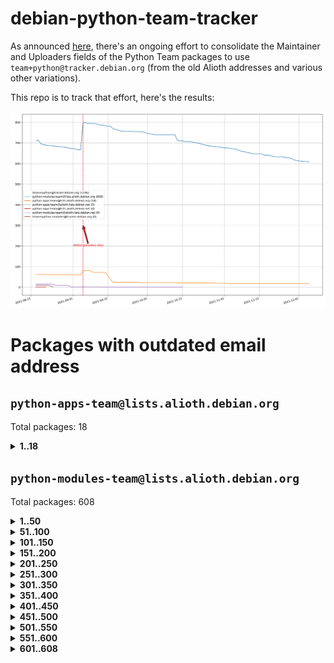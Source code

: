 # debian-python-team-tracker



As announced [here](https://lists.debian.org/debian-python/2021/08/msg00006.html), there's an ongoing effort to consolidate the Maintainer and Uploaders fields of the Python Team packages to use `team+python@tracker.debian.org` (from the old Alioth addresses and various other variations).



This repo is to track that effort, here's the results:



![Python team emails](images/python_team_emails.svg)


# Packages with outdated email address

## `python-apps-team@lists.alioth.debian.org`
Total packages: 18
<details>
<summary><b>1..18</b></summary>


| # | Package | Version |
| --- | --- | --- |
| 1 | [ctop](https://tracker.debian.org/ctop) | 1.0.0-2.1 |
| 2 | [cython](https://tracker.debian.org/cython) | 0.29.14-1 |
| 3 | [db2twitter](https://tracker.debian.org/db2twitter) | 0.6-1.1 |
| 4 | [dodgy](https://tracker.debian.org/dodgy) | 0.1.9-3 |
| 5 | [etm](https://tracker.debian.org/etm) | 3.2.30-1.1 |
| 6 | [firmware-microbit-micropython](https://tracker.debian.org/firmware-microbit-micropython) | 1.0.1-2 |
| 7 | [freealchemist](https://tracker.debian.org/freealchemist) | 0.5-1.1 |
| 8 | [kanboard-cli](https://tracker.debian.org/kanboard-cli) | 0.0.2-1.1 |
| 9 | [lightyears](https://tracker.debian.org/lightyears) | 1.4-2 |
| 10 | [muttdown](https://tracker.debian.org/muttdown) | 0.3.4-1 |
| 11 | [pelican](https://tracker.debian.org/pelican) | 4.0.1+dfsg-1.1 |
| 12 | [pipenv](https://tracker.debian.org/pipenv) | 11.9.0-1.1 |
| 13 | [prospector](https://tracker.debian.org/prospector) | 1.1.7-2 |
| 14 | [pybik](https://tracker.debian.org/pybik) | 3.0-3.1 |
| 15 | [retweet](https://tracker.debian.org/retweet) | 0.10-1.1 |
| 16 | [sen](https://tracker.debian.org/sen) | 0.6.1-0.1 |
| 17 | [sinntp](https://tracker.debian.org/sinntp) | 1.6-1.2 |
| 18 | [smem](https://tracker.debian.org/smem) | 1.5-1.1 |
</details>

## `python-modules-team@lists.alioth.debian.org`
Total packages: 608
<details>
<summary><b>1..50</b></summary>


| # | Package | Version |
| --- | --- | --- |
| 1 | [anorack](https://tracker.debian.org/anorack) | 0.2.7-1 |
| 2 | [anosql](https://tracker.debian.org/anosql) | 1.0.1-1 |
| 3 | [appdirs](https://tracker.debian.org/appdirs) | 1.4.4-1 |
| 4 | [asn1crypto](https://tracker.debian.org/asn1crypto) | 1.4.0-1 |
| 5 | [astral](https://tracker.debian.org/astral) | 1.6.1-2 |
| 6 | [authres](https://tracker.debian.org/authres) | 1.2.0-2 |
| 7 | [automat](https://tracker.debian.org/automat) | 20.2.0-1 |
| 8 | [azure-cosmos-table-python](https://tracker.debian.org/azure-cosmos-table-python) | 1.0.5+git20191025-5 |
| 9 | [bdist-nsi](https://tracker.debian.org/bdist-nsi) | 0.1.5-2 |
| 10 | [behave](https://tracker.debian.org/behave) | 1.2.6-3 |
| 11 | [bernhard](https://tracker.debian.org/bernhard) | 0.2.6-2 |
| 12 | [betamax](https://tracker.debian.org/betamax) | 0.8.1-2 |
| 13 | [bibtexparser](https://tracker.debian.org/bibtexparser) | 1.1.0+ds-3 |
| 14 | [binaryornot](https://tracker.debian.org/binaryornot) | 0.4.4+dfsg-4 |
| 15 | [bitstruct](https://tracker.debian.org/bitstruct) | 8.9.0-1 |
| 16 | [case](https://tracker.debian.org/case) | 1.5.3+dfsg-3 |
| 17 | [cerealizer](https://tracker.debian.org/cerealizer) | 0.8.1-3 |
| 18 | [chardet](https://tracker.debian.org/chardet) | 4.0.0-1 |
| 19 | [chargebee-python](https://tracker.debian.org/chargebee-python) | 1.6.6-1 |
| 20 | [chargebee2-python](https://tracker.debian.org/chargebee2-python) | 2.7.3-1 |
| 21 | [circuits](https://tracker.debian.org/circuits) | 3.1.0+ds1-2 |
| 22 | [codicefiscale](https://tracker.debian.org/codicefiscale) | 0.9+ds0-2 |
| 23 | [colorclass](https://tracker.debian.org/colorclass) | 2.2.0-2.1 |
| 24 | [colorspacious](https://tracker.debian.org/colorspacious) | 1.1.2-2 |
| 25 | [commonmark](https://tracker.debian.org/commonmark) | 0.9.1-3 |
| 26 | [constantly](https://tracker.debian.org/constantly) | 15.1.0-2 |
| 27 | [contextlib2](https://tracker.debian.org/contextlib2) | 0.6.0.post1-1 |
| 28 | [cookiecutter](https://tracker.debian.org/cookiecutter) | 1.7.3-1 |
| 29 | [coreapi](https://tracker.debian.org/coreapi) | 2.3.3-4 |
| 30 | [coreschema](https://tracker.debian.org/coreschema) | 0.0.4-3 |
| 31 | [cov-core](https://tracker.debian.org/cov-core) | 1.15.0-3 |
| 32 | [cppy](https://tracker.debian.org/cppy) | 1.1.0-2 |
| 33 | [cram](https://tracker.debian.org/cram) | 0.7-4 |
| 34 | [cssutils](https://tracker.debian.org/cssutils) | 1.0.2-3 |
| 35 | [d2to1](https://tracker.debian.org/d2to1) | 0.2.12-2 |
| 36 | [deap](https://tracker.debian.org/deap) | 1.3.1-2 |
| 37 | [debiancontributors](https://tracker.debian.org/debiancontributors) | 0.7.8-2 |
| 38 | [devpi-common](https://tracker.debian.org/devpi-common) | 3.2.2-1.1 |
| 39 | [django-ajax-selects](https://tracker.debian.org/django-ajax-selects) | 1.7.0-3 |
| 40 | [django-anymail](https://tracker.debian.org/django-anymail) | 7.1.0-1 |
| 41 | [django-bitfield](https://tracker.debian.org/django-bitfield) | 1.9.6-2 |
| 42 | [django-dirtyfields](https://tracker.debian.org/django-dirtyfields) | 1.3.1-2 |
| 43 | [django-downloadview](https://tracker.debian.org/django-downloadview) | 2.1.1-1 |
| 44 | [django-environ](https://tracker.debian.org/django-environ) | 0.4.4-2 |
| 45 | [django-filter](https://tracker.debian.org/django-filter) | 2.4.0-1 |
| 46 | [django-hvad](https://tracker.debian.org/django-hvad) | 1.8.0-1.1 |
| 47 | [django-impersonate](https://tracker.debian.org/django-impersonate) | 1.5-1 |
| 48 | [django-js-reverse](https://tracker.debian.org/django-js-reverse) | 0.7.3-1.1 |
| 49 | [django-macaddress](https://tracker.debian.org/django-macaddress) | 1.5.0-2 |
| 50 | [django-markupfield](https://tracker.debian.org/django-markupfield) | 2.0.0-1 |
</details>
<details>
<summary><b>51..100</b></summary>

| # | Package | Version |
| --- | --- | --- |
| 51 | [django-memoize](https://tracker.debian.org/django-memoize) | 2.2.0+dfsg-1 |
| 52 | [django-nose](https://tracker.debian.org/django-nose) | 1.4.6-2.1 |
| 53 | [django-notification](https://tracker.debian.org/django-notification) | 1.2.0-3 |
| 54 | [django-organizations](https://tracker.debian.org/django-organizations) | 1.1.2-1 |
| 55 | [django-pagination](https://tracker.debian.org/django-pagination) | 1.0.7-4 |
| 56 | [django-paintstore](https://tracker.debian.org/django-paintstore) | 0.2-4 |
| 57 | [django-picklefield](https://tracker.debian.org/django-picklefield) | 3.0.1-1 |
| 58 | [django-pipeline](https://tracker.debian.org/django-pipeline) | 1.6.14-3 |
| 59 | [django-q](https://tracker.debian.org/django-q) | 1.2.1-1 |
| 60 | [django-recurrence](https://tracker.debian.org/django-recurrence) | 1.10.3-1 |
| 61 | [django-redis-sessions](https://tracker.debian.org/django-redis-sessions) | 0.6.1-2 |
| 62 | [django-simple-redis-admin](https://tracker.debian.org/django-simple-redis-admin) | 1.4.0-2 |
| 63 | [django-stronghold](https://tracker.debian.org/django-stronghold) | 0.3.0+debian-2 |
| 64 | [django-webpack-loader](https://tracker.debian.org/django-webpack-loader) | 0.6.0-2 |
| 65 | [django-websocket-redis](https://tracker.debian.org/django-websocket-redis) | 0.4.7-2 |
| 66 | [django-wkhtmltopdf](https://tracker.debian.org/django-wkhtmltopdf) | 3.3.0-1 |
| 67 | [django-xmlrpc](https://tracker.debian.org/django-xmlrpc) | 0.1.8-2 |
| 68 | [djangorestframework-api-key](https://tracker.debian.org/djangorestframework-api-key) | 2.0.0-2 |
| 69 | [dkimpy](https://tracker.debian.org/dkimpy) | 1.0.5-1 |
| 70 | [dnsdiag](https://tracker.debian.org/dnsdiag) | 1.7.0-1.1 |
| 71 | [dockerpty](https://tracker.debian.org/dockerpty) | 0.4.1-2 |
| 72 | [dominate](https://tracker.debian.org/dominate) | 2.3.1-2 |
| 73 | [drf-generators](https://tracker.debian.org/drf-generators) | 0.5.0-1 |
| 74 | [elasticsearch-curator](https://tracker.debian.org/elasticsearch-curator) | 5.8.1-1 |
| 75 | [entrypoints](https://tracker.debian.org/entrypoints) | 0.3-3 |
| 76 | [enum34](https://tracker.debian.org/enum34) | 1.1.6-4 |
| 77 | [enzyme](https://tracker.debian.org/enzyme) | 0.4.1-2 |
| 78 | [exam](https://tracker.debian.org/exam) | 0.10.5-3 |
| 79 | [factory-boy](https://tracker.debian.org/factory-boy) | 2.11.1-3 |
| 80 | [faker](https://tracker.debian.org/faker) | 0.9.3-0.1 |
| 81 | [fakesleep](https://tracker.debian.org/fakesleep) | 0.1-2 |
| 82 | [fastchunking](https://tracker.debian.org/fastchunking) | 0.0.3-2 |
| 83 | [feedgenerator](https://tracker.debian.org/feedgenerator) | 1.9-2 |
| 84 | [flake8-polyfill](https://tracker.debian.org/flake8-polyfill) | 1.0.2-2 |
| 85 | [flask-api](https://tracker.debian.org/flask-api) | 1.1+dfsg-1.1 |
| 86 | [flask-babelex](https://tracker.debian.org/flask-babelex) | 0.9.4-1 |
| 87 | [flask-bcrypt](https://tracker.debian.org/flask-bcrypt) | 0.7.1-2 |
| 88 | [flask-compress](https://tracker.debian.org/flask-compress) | 1.4.0-3 |
| 89 | [flask-gravatar](https://tracker.debian.org/flask-gravatar) | 0.4.2-2 |
| 90 | [flask-htmlmin](https://tracker.debian.org/flask-htmlmin) | 1.3.2-2 |
| 91 | [flask-ldapconn](https://tracker.debian.org/flask-ldapconn) | 0.7.2-1.1 |
| 92 | [flask-limiter](https://tracker.debian.org/flask-limiter) | 1.0.1-2 |
| 93 | [flask-login](https://tracker.debian.org/flask-login) | 0.5.0-1 |
| 94 | [flask-mail](https://tracker.debian.org/flask-mail) | 0.9.1+dfsg1-1.1 |
| 95 | [flask-mongoengine](https://tracker.debian.org/flask-mongoengine) | 0.9.3-4 |
| 96 | [flask-multistatic](https://tracker.debian.org/flask-multistatic) | 1.0-2 |
| 97 | [flask-paranoid](https://tracker.debian.org/flask-paranoid) | 0.2.0-3.1 |
| 98 | [flask-script](https://tracker.debian.org/flask-script) | 2.0.6-2 |
| 99 | [flask-silk](https://tracker.debian.org/flask-silk) | 0.2-18 |
| 100 | [flask-wtf](https://tracker.debian.org/flask-wtf) | 0.14.3-1 |
</details>
<details>
<summary><b>101..150</b></summary>

| # | Package | Version |
| --- | --- | --- |
| 101 | [flufl.bounce](https://tracker.debian.org/flufl.bounce) | 3.0.1-1 |
| 102 | [flufl.enum](https://tracker.debian.org/flufl.enum) | 4.1.1-3 |
| 103 | [flufl.i18n](https://tracker.debian.org/flufl.i18n) | 3.0.1-1 |
| 104 | [flufl.lock](https://tracker.debian.org/flufl.lock) | 5.0.1-1 |
| 105 | [flufl.password](https://tracker.debian.org/flufl.password) | 1.3-3 |
| 106 | [flufl.testing](https://tracker.debian.org/flufl.testing) | 0.7-2 |
| 107 | [gerritlib](https://tracker.debian.org/gerritlib) | 0.8.0-2 |
| 108 | [gmplot](https://tracker.debian.org/gmplot) | 1.2.0-2 |
| 109 | [gtextfsm](https://tracker.debian.org/gtextfsm) | 1.1.0-2 |
| 110 | [gtts](https://tracker.debian.org/gtts) | 2.0.3-1 |
| 111 | [gtts-token](https://tracker.debian.org/gtts-token) | 1.1.3-1 |
| 112 | [guzzle-sphinx-theme](https://tracker.debian.org/guzzle-sphinx-theme) | 0.7.11-5 |
| 113 | [hachoir](https://tracker.debian.org/hachoir) | 3.1.0+dfsg-3 |
| 114 | [haproxy-log-analysis](https://tracker.debian.org/haproxy-log-analysis) | 2.0~b0-2 |
| 115 | [heapdict](https://tracker.debian.org/heapdict) | 1.0.1-1 |
| 116 | [hiro](https://tracker.debian.org/hiro) | 0.5-2 |
| 117 | [hypothesis-auto](https://tracker.debian.org/hypothesis-auto) | 1.1.4-2 |
| 118 | [importmagic](https://tracker.debian.org/importmagic) | 0.1.7-2 |
| 119 | [inflection](https://tracker.debian.org/inflection) | 0.3.1-2 |
| 120 | [isodate](https://tracker.debian.org/isodate) | 0.6.0-2 |
| 121 | [jaraco.itertools](https://tracker.debian.org/jaraco.itertools) | 2.0.1-4 |
| 122 | [javaproperties](https://tracker.debian.org/javaproperties) | 0.7.0-1 |
| 123 | [jpylyzer](https://tracker.debian.org/jpylyzer) | 2.0.0-3 |
| 124 | [json-tricks](https://tracker.debian.org/json-tricks) | 3.11.0-2 |
| 125 | [jsonhyperschema-codec](https://tracker.debian.org/jsonhyperschema-codec) | 1.0.3-2 |
| 126 | [junos-eznc](https://tracker.debian.org/junos-eznc) | 2.1.7-3 |
| 127 | [jupyter-sphinx-theme](https://tracker.debian.org/jupyter-sphinx-theme) | 0.0.6+ds1-10 |
| 128 | [kitchen](https://tracker.debian.org/kitchen) | 1.2.6-2 |
| 129 | [kivy](https://tracker.debian.org/kivy) | 1.11.0-2 |
| 130 | [lazr.delegates](https://tracker.debian.org/lazr.delegates) | 2.0.3-2 |
| 131 | [lazr.smtptest](https://tracker.debian.org/lazr.smtptest) | 2.0.3-2 |
| 132 | [lexicon](https://tracker.debian.org/lexicon) | 3.3.17-1 |
| 133 | [libthumbor](https://tracker.debian.org/libthumbor) | 1.3.3-2 |
| 134 | [logilab-constraint](https://tracker.debian.org/logilab-constraint) | 0.6.0-2 |
| 135 | [mako](https://tracker.debian.org/mako) | 1.1.3+ds1-2 |
| 136 | [manuel](https://tracker.debian.org/manuel) | 1.10.1-2 |
| 137 | [markupsafe](https://tracker.debian.org/markupsafe) | 1.1.1-1 |
| 138 | [mercurial-extension-utils](https://tracker.debian.org/mercurial-extension-utils) | 1.5.1-1 |
| 139 | [mercurial-extension-utils](https://tracker.debian.org/mercurial-extension-utils) | 1.5.1-3 |
| 140 | [mercurial-keyring](https://tracker.debian.org/mercurial-keyring) | 1.3.1-3 |
| 141 | [microsoft-authentication-extensions-for-python](https://tracker.debian.org/microsoft-authentication-extensions-for-python) | 0.3.0-1 |
| 142 | [milksnake](https://tracker.debian.org/milksnake) | 0.1.5-1 |
| 143 | [mimerender](https://tracker.debian.org/mimerender) | 0.6.0-2 |
| 144 | [mmllib](https://tracker.debian.org/mmllib) | 0.3.0.post1-2 |
| 145 | [mockldap](https://tracker.debian.org/mockldap) | 0.3.0-4 |
| 146 | [modernize](https://tracker.debian.org/modernize) | 0.7-2 |
| 147 | [moksha.common](https://tracker.debian.org/moksha.common) | 1.2.5-4 |
| 148 | [mrtparse](https://tracker.debian.org/mrtparse) | 1.6-2 |
| 149 | [musicbrainzngs](https://tracker.debian.org/musicbrainzngs) | 0.7.1-2 |
| 150 | [mutagen](https://tracker.debian.org/mutagen) | 1.45.1-2 |
</details>
<details>
<summary><b>151..200</b></summary>

| # | Package | Version |
| --- | --- | --- |
| 151 | [mwic](https://tracker.debian.org/mwic) | 0.7.8-1 |
| 152 | [mysql-connector-python](https://tracker.debian.org/mysql-connector-python) | 8.0.15-2 |
| 153 | [nb2plots](https://tracker.debian.org/nb2plots) | 0.6-2 |
| 154 | [netmiko](https://tracker.debian.org/netmiko) | 2.4.2-1 |
| 155 | [networkx](https://tracker.debian.org/networkx) | 2.5+ds-2 |
| 156 | [nose](https://tracker.debian.org/nose) | 1.3.7-6 |
| 157 | [nose2](https://tracker.debian.org/nose2) | 0.9.2-1 |
| 158 | [nose2-cov](https://tracker.debian.org/nose2-cov) | 1.0a4-3 |
| 159 | [ntplib](https://tracker.debian.org/ntplib) | 0.3.3-2 |
| 160 | [numpy-stl](https://tracker.debian.org/numpy-stl) | 2.9.0-1 |
| 161 | [numpydoc](https://tracker.debian.org/numpydoc) | 1.1.0-3 |
| 162 | [obsub](https://tracker.debian.org/obsub) | 0.2-4 |
| 163 | [okasha](https://tracker.debian.org/okasha) | 0.2.4-4 |
| 164 | [overpass](https://tracker.debian.org/overpass) | 0.7-1 |
| 165 | [pastescript](https://tracker.debian.org/pastescript) | 2.0.2-4 |
| 166 | [pcapy](https://tracker.debian.org/pcapy) | 0.11.4-2 |
| 167 | [pdfkit](https://tracker.debian.org/pdfkit) | 0.6.1-2 |
| 168 | [pep8](https://tracker.debian.org/pep8) | 1.7.1-9 |
| 169 | [pep8-naming](https://tracker.debian.org/pep8-naming) | 0.10.0-1 |
| 170 | [pg8000](https://tracker.debian.org/pg8000) | 1.10.6-2 |
| 171 | [pidcat](https://tracker.debian.org/pidcat) | 2.1.0-4 |
| 172 | [pilkit](https://tracker.debian.org/pilkit) | 2.0-3 |
| 173 | [plastex](https://tracker.debian.org/plastex) | 2.1-2 |
| 174 | [ply](https://tracker.debian.org/ply) | 3.11-4 |
| 175 | [portio](https://tracker.debian.org/portio) | 0.5-4 |
| 176 | [postgresfixture](https://tracker.debian.org/postgresfixture) | 0.4.2-1 |
| 177 | [power](https://tracker.debian.org/power) | 1.4+dfsg-4 |
| 178 | [pprintpp](https://tracker.debian.org/pprintpp) | 0.4.0-2 |
| 179 | [preggy](https://tracker.debian.org/preggy) | 1.4.4-1 |
| 180 | [prettytable](https://tracker.debian.org/prettytable) | 0.7.2-5 |
| 181 | [proxmoxer](https://tracker.debian.org/proxmoxer) | 1.0.3-2 |
| 182 | [ptable](https://tracker.debian.org/ptable) | 0.9.2-2 |
| 183 | [py-macaroon-bakery](https://tracker.debian.org/py-macaroon-bakery) | 1.3.1-1 |
| 184 | [py-radix](https://tracker.debian.org/py-radix) | 0.10.0-3 |
| 185 | [py3dns](https://tracker.debian.org/py3dns) | 3.2.1-1 |
| 186 | [pyasn1](https://tracker.debian.org/pyasn1) | 0.4.8-1 |
| 187 | [pybindgen](https://tracker.debian.org/pybindgen) | 0.20.0+dfsg1-2 |
| 188 | [pycairo](https://tracker.debian.org/pycairo) | 1.16.2-3 |
| 189 | [pycairo](https://tracker.debian.org/pycairo) | 1.16.2-4 |
| 190 | [pycallgraph](https://tracker.debian.org/pycallgraph) | 1.1.3-1.2 |
| 191 | [pycifrw](https://tracker.debian.org/pycifrw) | 4.4-2 |
| 192 | [pyclamd](https://tracker.debian.org/pyclamd) | 0.4.0-2 |
| 193 | [pycodestyle](https://tracker.debian.org/pycodestyle) | 2.6.0-1 |
| 194 | [pycparser](https://tracker.debian.org/pycparser) | 2.20-3 |
| 195 | [pycxx](https://tracker.debian.org/pycxx) | 7.1.4-0.2 |
| 196 | [pydbus](https://tracker.debian.org/pydbus) | 0.6.0-4 |
| 197 | [pydenticon](https://tracker.debian.org/pydenticon) | 0.3.1-2 |
| 198 | [pydispatcher](https://tracker.debian.org/pydispatcher) | 2.0.5-2 |
| 199 | [pydle](https://tracker.debian.org/pydle) | 0.9.4-2 |
| 200 | [pyeapi](https://tracker.debian.org/pyeapi) | 0.8.1-2 |
</details>
<details>
<summary><b>201..250</b></summary>

| # | Package | Version |
| --- | --- | --- |
| 201 | [pyee](https://tracker.debian.org/pyee) | 7.0.2-1 |
| 202 | [pyenchant](https://tracker.debian.org/pyenchant) | 3.2.0-1 |
| 203 | [pyfg](https://tracker.debian.org/pyfg) | 0.50-2 |
| 204 | [pyfiglet](https://tracker.debian.org/pyfiglet) | 0.8.0+dfsg-1 |
| 205 | [pyfribidi](https://tracker.debian.org/pyfribidi) | 0.12.0+repack-7 |
| 206 | [pygame](https://tracker.debian.org/pygame) | 1.9.6+dfsg-2 |
| 207 | [pygeoif](https://tracker.debian.org/pygeoif) | 0.7-2 |
| 208 | [pygments](https://tracker.debian.org/pygments) | 2.3.1+dfsg-3 |
| 209 | [pygtail](https://tracker.debian.org/pygtail) | 0.6.1-2 |
| 210 | [pygtkspellcheck](https://tracker.debian.org/pygtkspellcheck) | 4.0.5-2 |
| 211 | [pyhamcrest](https://tracker.debian.org/pyhamcrest) | 1.9.0-3 |
| 212 | [pyinotify](https://tracker.debian.org/pyinotify) | 0.9.6-1.3 |
| 213 | [pyiosxr](https://tracker.debian.org/pyiosxr) | 0.52-1.1 |
| 214 | [pyjavaproperties](https://tracker.debian.org/pyjavaproperties) | 0.7-2 |
| 215 | [pyjokes](https://tracker.debian.org/pyjokes) | 0.5.0-3 |
| 216 | [pykcs11](https://tracker.debian.org/pykcs11) | 1.5.10-1 |
| 217 | [pylama](https://tracker.debian.org/pylama) | 7.4.3-3 |
| 218 | [pylibmc](https://tracker.debian.org/pylibmc) | 1.5.2-3 |
| 219 | [pylint-celery](https://tracker.debian.org/pylint-celery) | 0.3-5 |
| 220 | [pylint-common](https://tracker.debian.org/pylint-common) | 0.2.5-4 |
| 221 | [pylint-django](https://tracker.debian.org/pylint-django) | 2.0.13-1 |
| 222 | [pylint-flask](https://tracker.debian.org/pylint-flask) | 0.5-4 |
| 223 | [pylint-plugin-utils](https://tracker.debian.org/pylint-plugin-utils) | 0.6-1 |
| 224 | [pymacs](https://tracker.debian.org/pymacs) | 0.25-3 |
| 225 | [pymodbus](https://tracker.debian.org/pymodbus) | 2.1.0+dfsg-2 |
| 226 | [pynag](https://tracker.debian.org/pynag) | 1.1.2+dfsg-2 |
| 227 | [pynliner](https://tracker.debian.org/pynliner) | 0.8.0-2 |
| 228 | [pyopengl](https://tracker.debian.org/pyopengl) | 3.1.5+dfsg-1 |
| 229 | [pyparsing](https://tracker.debian.org/pyparsing) | 2.4.7-1 |
| 230 | [pyprind](https://tracker.debian.org/pyprind) | 2.11.2-2 |
| 231 | [pyquery](https://tracker.debian.org/pyquery) | 1.2.9-4 |
| 232 | [pyrad](https://tracker.debian.org/pyrad) | 2.1-2 |
| 233 | [pyrsistent](https://tracker.debian.org/pyrsistent) | 0.15.5-1 |
| 234 | [pysimplesoap](https://tracker.debian.org/pysimplesoap) | 1.16.2-3 |
| 235 | [pysmi](https://tracker.debian.org/pysmi) | 0.3.2-2 |
| 236 | [pysodium](https://tracker.debian.org/pysodium) | 0.7.0-2 |
| 237 | [pyspf](https://tracker.debian.org/pyspf) | 2.0.14-2 |
| 238 | [pysrt](https://tracker.debian.org/pysrt) | 1.0.1-2 |
| 239 | [pyssim](https://tracker.debian.org/pyssim) | 0.2-2 |
| 240 | [pytaglib](https://tracker.debian.org/pytaglib) | 0.3.6+dfsg-2 |
| 241 | [pytds](https://tracker.debian.org/pytds) | 1.10.0-1 |
| 242 | [pytest-arraydiff](https://tracker.debian.org/pytest-arraydiff) | 0.3-1 |
| 243 | [pytest-bdd](https://tracker.debian.org/pytest-bdd) | 3.2.1-1 |
| 244 | [pytest-cookies](https://tracker.debian.org/pytest-cookies) | 0.4.0-1 |
| 245 | [pytest-django](https://tracker.debian.org/pytest-django) | 3.5.1-1 |
| 246 | [pytest-expect](https://tracker.debian.org/pytest-expect) | 1.1.0-2 |
| 247 | [pytest-forked](https://tracker.debian.org/pytest-forked) | 1.3.0-1 |
| 248 | [pytest-httpbin](https://tracker.debian.org/pytest-httpbin) | 1.0.0-2 |
| 249 | [pytest-instafail](https://tracker.debian.org/pytest-instafail) | 0.4.2-1 |
| 250 | [pytest-remotedata](https://tracker.debian.org/pytest-remotedata) | 0.3.2-1 |
</details>
<details>
<summary><b>251..300</b></summary>

| # | Package | Version |
| --- | --- | --- |
| 251 | [pytest-runner](https://tracker.debian.org/pytest-runner) | 2.11.1-1.2 |
| 252 | [pytest-sugar](https://tracker.debian.org/pytest-sugar) | 0.9.4-1 |
| 253 | [pytest-tornado](https://tracker.debian.org/pytest-tornado) | 0.8.1-1 |
| 254 | [pytest-vcr](https://tracker.debian.org/pytest-vcr) | 1.0.2-2 |
| 255 | [python-activipy](https://tracker.debian.org/python-activipy) | 0.1-7 |
| 256 | [python-adal](https://tracker.debian.org/python-adal) | 1.2.2-1 |
| 257 | [python-aiohttp-session](https://tracker.debian.org/python-aiohttp-session) | 2.9.0-2 |
| 258 | [python-aioinflux](https://tracker.debian.org/python-aioinflux) | 0.9.0-2 |
| 259 | [python-aiomeasures](https://tracker.debian.org/python-aiomeasures) | 0.5.14-3 |
| 260 | [python-amqplib](https://tracker.debian.org/python-amqplib) | 1.0.2-2 |
| 261 | [python-apptools](https://tracker.debian.org/python-apptools) | 4.5.0-1.1 |
| 262 | [python-aptly](https://tracker.debian.org/python-aptly) | 0.12.10-2 |
| 263 | [python-args](https://tracker.debian.org/python-args) | 0.1.0-3 |
| 264 | [python-arpy](https://tracker.debian.org/python-arpy) | 1.1.1-4 |
| 265 | [python-astor](https://tracker.debian.org/python-astor) | 0.8.1-1 |
| 266 | [python-base58](https://tracker.debian.org/python-base58) | 1.0.3-1.1 |
| 267 | [python-bcdoc](https://tracker.debian.org/python-bcdoc) | 0.16.0-2 |
| 268 | [python-bioblend](https://tracker.debian.org/python-bioblend) | 0.7.0-3 |
| 269 | [python-bitbucket-api](https://tracker.debian.org/python-bitbucket-api) | 0.5.0-3 |
| 270 | [python-box](https://tracker.debian.org/python-box) | 3.4.6-2 |
| 271 | [python-btrees](https://tracker.debian.org/python-btrees) | 4.3.1-2 |
| 272 | [python-cachecontrol](https://tracker.debian.org/python-cachecontrol) | 0.12.6-1 |
| 273 | [python-can](https://tracker.debian.org/python-can) | 3.3.2.final~github-2 |
| 274 | [python-cement](https://tracker.debian.org/python-cement) | 2.10.0-2 |
| 275 | [python-cerberus](https://tracker.debian.org/python-cerberus) | 1.3.2-1 |
| 276 | [python-click-log](https://tracker.debian.org/python-click-log) | 0.2.1-2 |
| 277 | [python-clint](https://tracker.debian.org/python-clint) | 0.5.1-3 |
| 278 | [python-cluster](https://tracker.debian.org/python-cluster) | 1.3.3-3 |
| 279 | [python-cmarkgfm](https://tracker.debian.org/python-cmarkgfm) | 0.4.2-1 |
| 280 | [python-coloredlogs](https://tracker.debian.org/python-coloredlogs) | 7.3-2 |
| 281 | [python-colour](https://tracker.debian.org/python-colour) | 0.1.5-2 |
| 282 | [python-commentjson](https://tracker.debian.org/python-commentjson) | 0.8.3-2 |
| 283 | [python-consul](https://tracker.debian.org/python-consul) | 0.7.1-1.1 |
| 284 | [python-cookies](https://tracker.debian.org/python-cookies) | 2.2.1-3 |
| 285 | [python-cpuinfo](https://tracker.debian.org/python-cpuinfo) | 5.0.0-2 |
| 286 | [python-crcmod](https://tracker.debian.org/python-crcmod) | 1.7+dfsg-2 |
| 287 | [python-cs](https://tracker.debian.org/python-cs) | 2.7.1-1 |
| 288 | [python-cssselect2](https://tracker.debian.org/python-cssselect2) | 0.3.0-1 |
| 289 | [python-dbfread](https://tracker.debian.org/python-dbfread) | 2.0.7-3 |
| 290 | [python-decorator](https://tracker.debian.org/python-decorator) | 4.4.2-2 |
| 291 | [python-demjson](https://tracker.debian.org/python-demjson) | 2.2.4-5 |
| 292 | [python-diaspy](https://tracker.debian.org/python-diaspy) | 0.6.0-2 |
| 293 | [python-dict2xml](https://tracker.debian.org/python-dict2xml) | 1.7.0-1 |
| 294 | [python-dictobj](https://tracker.debian.org/python-dictobj) | 0.4-4 |
| 295 | [python-distro](https://tracker.debian.org/python-distro) | 1.5.0-1 |
| 296 | [python-distutils-extra](https://tracker.debian.org/python-distutils-extra) | 2.45 |
| 297 | [python-django-casclient](https://tracker.debian.org/python-django-casclient) | 1.5.3-1 |
| 298 | [python-django-dbconn-retry](https://tracker.debian.org/python-django-dbconn-retry) | 0.1.5-1.1 |
| 299 | [python-django-etcd-settings](https://tracker.debian.org/python-django-etcd-settings) | 0.1.13+dfsg-3 |
| 300 | [python-django-gravatar2](https://tracker.debian.org/python-django-gravatar2) | 1.4.4-2 |
</details>
<details>
<summary><b>301..350</b></summary>

| # | Package | Version |
| --- | --- | --- |
| 301 | [python-django-jsonfield](https://tracker.debian.org/python-django-jsonfield) | 1.4.0-2 |
| 302 | [python-django-push-notifications](https://tracker.debian.org/python-django-push-notifications) | 1.4.1-1 |
| 303 | [python-django-simple-history](https://tracker.debian.org/python-django-simple-history) | 2.7.0-1.1 |
| 304 | [python-django-split-settings](https://tracker.debian.org/python-django-split-settings) | 0.3.0-2 |
| 305 | [python-dnslib](https://tracker.debian.org/python-dnslib) | 0.9.14-1 |
| 306 | [python-docutils](https://tracker.debian.org/python-docutils) | 0.16+dfsg-2 |
| 307 | [python-doubleratchet](https://tracker.debian.org/python-doubleratchet) | 0.6.0-2 |
| 308 | [python-dpkt](https://tracker.debian.org/python-dpkt) | 1.9.2-2 |
| 309 | [python-easywebdav](https://tracker.debian.org/python-easywebdav) | 1.2.0-8 |
| 310 | [python-envisage](https://tracker.debian.org/python-envisage) | 4.9.0-2.1 |
| 311 | [python-envparse](https://tracker.debian.org/python-envparse) | 0.2.0-2 |
| 312 | [python-envs](https://tracker.debian.org/python-envs) | 1.2.6-1.1 |
| 313 | [python-epc](https://tracker.debian.org/python-epc) | 0.0.5-3 |
| 314 | [python-etcd](https://tracker.debian.org/python-etcd) | 0.4.5-2 |
| 315 | [python-ethtool](https://tracker.debian.org/python-ethtool) | 0.14-3 |
| 316 | [python-ewmh](https://tracker.debian.org/python-ewmh) | 0.1.6-2 |
| 317 | [python-exotel](https://tracker.debian.org/python-exotel) | 0.1.5-2 |
| 318 | [python-fastimport](https://tracker.debian.org/python-fastimport) | 0.9.8-5 |
| 319 | [python-feather-format](https://tracker.debian.org/python-feather-format) | 0.3.1+dfsg1-4 |
| 320 | [python-flaky](https://tracker.debian.org/python-flaky) | 3.7.0-1 |
| 321 | [python-flask-marshmallow](https://tracker.debian.org/python-flask-marshmallow) | 0.10.1-4 |
| 322 | [python-flask-seeder](https://tracker.debian.org/python-flask-seeder) | 0.1~a2-2 |
| 323 | [python-ftputil](https://tracker.debian.org/python-ftputil) | 3.4-3 |
| 324 | [python-genty](https://tracker.debian.org/python-genty) | 1.3.2-1 |
| 325 | [python-geoip](https://tracker.debian.org/python-geoip) | 1.3.2-3 |
| 326 | [python-geoip2](https://tracker.debian.org/python-geoip2) | 2.9.0+dfsg1-2 |
| 327 | [python-getdns](https://tracker.debian.org/python-getdns) | 1.0.0~b1-2 |
| 328 | [python-gflags](https://tracker.debian.org/python-gflags) | 1.5.1-7 |
| 329 | [python-glob2](https://tracker.debian.org/python-glob2) | 0.5-3 |
| 330 | [python-guizero](https://tracker.debian.org/python-guizero) | 1.1.0+dfsg1-2 |
| 331 | [python-hashids](https://tracker.debian.org/python-hashids) | 1.3.1-1 |
| 332 | [python-hidapi](https://tracker.debian.org/python-hidapi) | 0.9.0.post3-2 |
| 333 | [python-hiredis](https://tracker.debian.org/python-hiredis) | 1.0.1-1 |
| 334 | [python-hpilo](https://tracker.debian.org/python-hpilo) | 4.3-3 |
| 335 | [python-html2text](https://tracker.debian.org/python-html2text) | 2020.1.16-1 |
| 336 | [python-http-parser](https://tracker.debian.org/python-http-parser) | 0.9.0-1 |
| 337 | [python-httptools](https://tracker.debian.org/python-httptools) | 0.1.1-1 |
| 338 | [python-icalendar](https://tracker.debian.org/python-icalendar) | 4.0.3-4 |
| 339 | [python-idna](https://tracker.debian.org/python-idna) | 2.10-1 |
| 340 | [python-iniparse](https://tracker.debian.org/python-iniparse) | 0.4-3 |
| 341 | [python-ipaddr](https://tracker.debian.org/python-ipaddr) | 2.2.0-4 |
| 342 | [python-ipaddress](https://tracker.debian.org/python-ipaddress) | 1.0.23-1 |
| 343 | [python-ipfix](https://tracker.debian.org/python-ipfix) | 0.9.7-2 |
| 344 | [python-irodsclient](https://tracker.debian.org/python-irodsclient) | 0.8.1-2 |
| 345 | [python-isc-dhcp-leases](https://tracker.debian.org/python-isc-dhcp-leases) | 0.9.1-2 |
| 346 | [python-iso3166](https://tracker.debian.org/python-iso3166) | 0.8.git20170319-2 |
| 347 | [python-isoweek](https://tracker.debian.org/python-isoweek) | 1.3.3-3 |
| 348 | [python-jmespath](https://tracker.debian.org/python-jmespath) | 0.10.0-1 |
| 349 | [python-jsonrpc](https://tracker.debian.org/python-jsonrpc) | 1.13.0-1 |
| 350 | [python-junit-xml](https://tracker.debian.org/python-junit-xml) | 1.9-1 |
</details>
<details>
<summary><b>351..400</b></summary>

| # | Package | Version |
| --- | --- | --- |
| 351 | [python-kanboard](https://tracker.debian.org/python-kanboard) | 1.0.1-1.1 |
| 352 | [python-keyring](https://tracker.debian.org/python-keyring) | 18.0.1-2 |
| 353 | [python-langdetect](https://tracker.debian.org/python-langdetect) | 1.0.7-4 |
| 354 | [python-ldap](https://tracker.debian.org/python-ldap) | 3.2.0-4 |
| 355 | [python-ldapdomaindump](https://tracker.debian.org/python-ldapdomaindump) | 0.9.3-1 |
| 356 | [python-libguess](https://tracker.debian.org/python-libguess) | 1.1-4 |
| 357 | [python-logfury](https://tracker.debian.org/python-logfury) | 0.1.2-4 |
| 358 | [python-lupa](https://tracker.debian.org/python-lupa) | 1.9+dfsg-1 |
| 359 | [python-mailer](https://tracker.debian.org/python-mailer) | 0.8.1-4 |
| 360 | [python-mastodon](https://tracker.debian.org/python-mastodon) | 1.5.1-1 |
| 361 | [python-mbed-host-tests](https://tracker.debian.org/python-mbed-host-tests) | 1.4.4-3 |
| 362 | [python-mbed-ls](https://tracker.debian.org/python-mbed-ls) | 1.6.2+dfsg-3 |
| 363 | [python-mccabe](https://tracker.debian.org/python-mccabe) | 0.6.1-3 |
| 364 | [python-measurement](https://tracker.debian.org/python-measurement) | 2.0.1-2 |
| 365 | [python-mechanize](https://tracker.debian.org/python-mechanize) | 1:0.4.5-2 |
| 366 | [python-meld3](https://tracker.debian.org/python-meld3) | 1.0.2-3 |
| 367 | [python-mnemonic](https://tracker.debian.org/python-mnemonic) | 0.19-1 |
| 368 | [python-model-mommy](https://tracker.debian.org/python-model-mommy) | 1.6.0-2 |
| 369 | [python-morris](https://tracker.debian.org/python-morris) | 1.2-2 |
| 370 | [python-mpegdash](https://tracker.debian.org/python-mpegdash) | 0.2.0-1 |
| 371 | [python-msrestazure](https://tracker.debian.org/python-msrestazure) | 0.6.2-1 |
| 372 | [python-multidict](https://tracker.debian.org/python-multidict) | 5.1.0-1 |
| 373 | [python-munch](https://tracker.debian.org/python-munch) | 2.3.2-2 |
| 374 | [python-murmurhash](https://tracker.debian.org/python-murmurhash) | 1.0.2-1 |
| 375 | [python-nacl](https://tracker.debian.org/python-nacl) | 1.4.0-1 |
| 376 | [python-nine](https://tracker.debian.org/python-nine) | 1.1.0-1 |
| 377 | [python-noise](https://tracker.debian.org/python-noise) | 1.2.3-3 |
| 378 | [python-notify2](https://tracker.debian.org/python-notify2) | 0.3-4 |
| 379 | [python-ntlm-auth](https://tracker.debian.org/python-ntlm-auth) | 1.4.0-1 |
| 380 | [python-oauth](https://tracker.debian.org/python-oauth) | 1.0.1-6 |
| 381 | [python-offtrac](https://tracker.debian.org/python-offtrac) | 0.1.0-2.1 |
| 382 | [python-ofxclient](https://tracker.debian.org/python-ofxclient) | 2.0.4-2 |
| 383 | [python-opcua](https://tracker.debian.org/python-opcua) | 0.98.11-1 |
| 384 | [python-openid-cla](https://tracker.debian.org/python-openid-cla) | 1.2-2 |
| 385 | [python-openid-teams](https://tracker.debian.org/python-openid-teams) | 1.2-2 |
| 386 | [python-openidc-client](https://tracker.debian.org/python-openidc-client) | 0.6.0-1.1 |
| 387 | [python-opentimestamps](https://tracker.debian.org/python-opentimestamps) | 0.4.1-1 |
| 388 | [python-padme](https://tracker.debian.org/python-padme) | 1.1.1-3 |
| 389 | [python-pampy](https://tracker.debian.org/python-pampy) | 1.8.4-2 |
| 390 | [python-pamqp](https://tracker.debian.org/python-pamqp) | 2.3.0-2 |
| 391 | [python-parse-type](https://tracker.debian.org/python-parse-type) | 0.3.4-3 |
| 392 | [python-path-and-address](https://tracker.debian.org/python-path-and-address) | 2.0.1-2 |
| 393 | [python-pathtools](https://tracker.debian.org/python-pathtools) | 0.1.2-4 |
| 394 | [python-paypal](https://tracker.debian.org/python-paypal) | 1.2.5-3 |
| 395 | [python-peakutils](https://tracker.debian.org/python-peakutils) | 1.3.3+ds-2 |
| 396 | [python-pem](https://tracker.debian.org/python-pem) | 19.1.0-1 |
| 397 | [python-persistent](https://tracker.debian.org/python-persistent) | 4.6.4-0.2 |
| 398 | [python-pex](https://tracker.debian.org/python-pex) | 1.1.14-3.1 |
| 399 | [python-pgbouncer](https://tracker.debian.org/python-pgbouncer) | 0.0.9-3 |
| 400 | [python-pgpdump](https://tracker.debian.org/python-pgpdump) | 1.5-2 |
</details>
<details>
<summary><b>401..450</b></summary>

| # | Package | Version |
| --- | --- | --- |
| 401 | [python-pgspecial](https://tracker.debian.org/python-pgspecial) | 1.11.10+dfsg1-1 |
| 402 | [python-phonenumbers](https://tracker.debian.org/python-phonenumbers) | 8.12.1-1 |
| 403 | [python-picklable-itertools](https://tracker.debian.org/python-picklable-itertools) | 0.1.1-3 |
| 404 | [python-plac](https://tracker.debian.org/python-plac) | 0.9.6-1.1 |
| 405 | [python-plaster](https://tracker.debian.org/python-plaster) | 1.0-2 |
| 406 | [python-plaster-pastedeploy](https://tracker.debian.org/python-plaster-pastedeploy) | 0.5-3 |
| 407 | [python-prctl](https://tracker.debian.org/python-prctl) | 1.7-2 |
| 408 | [python-preshed](https://tracker.debian.org/python-preshed) | 3.0.2-1 |
| 409 | [python-pretend](https://tracker.debian.org/python-pretend) | 1.0.9-1 |
| 410 | [python-prettylog](https://tracker.debian.org/python-prettylog) | 0.1.0-2 |
| 411 | [python-priority](https://tracker.debian.org/python-priority) | 1.3.0-3 |
| 412 | [python-progress](https://tracker.debian.org/python-progress) | 1.5-1 |
| 413 | [python-progressbar](https://tracker.debian.org/python-progressbar) | 2.5-2 |
| 414 | [python-prov](https://tracker.debian.org/python-prov) | 1.5.2-2 |
| 415 | [python-pskc](https://tracker.debian.org/python-pskc) | 1.1-3 |
| 416 | [python-publicsuffix2](https://tracker.debian.org/python-publicsuffix2) | 2.20191221-2 |
| 417 | [python-py-zipkin](https://tracker.debian.org/python-py-zipkin) | 0.15.0-1.1 |
| 418 | [python-pyasn1-modules](https://tracker.debian.org/python-pyasn1-modules) | 0.2.1-1 |
| 419 | [python-pyface](https://tracker.debian.org/python-pyface) | 6.1.2-2 |
| 420 | [python-pyftpdlib](https://tracker.debian.org/python-pyftpdlib) | 1.5.4-2 |
| 421 | [python-pygerrit2](https://tracker.debian.org/python-pygerrit2) | 2.0.4-2 |
| 422 | [python-pygtrie](https://tracker.debian.org/python-pygtrie) | 2.2-1.1 |
| 423 | [python-pypump](https://tracker.debian.org/python-pypump) | 0.7-3 |
| 424 | [python-pysnmp4-apps](https://tracker.debian.org/python-pysnmp4-apps) | 0.3.2-2.2 |
| 425 | [python-pysnmp4-mibs](https://tracker.debian.org/python-pysnmp4-mibs) | 0.1.3-3 |
| 426 | [python-pytest-benchmark](https://tracker.debian.org/python-pytest-benchmark) | 3.2.2-2 |
| 427 | [python-pyvmomi](https://tracker.debian.org/python-pyvmomi) | 6.7.1-3 |
| 428 | [python-qtpy](https://tracker.debian.org/python-qtpy) | 1.9.0-3 |
| 429 | [python-rarfile](https://tracker.debian.org/python-rarfile) | 3.1-1 |
| 430 | [python-ratelimiter](https://tracker.debian.org/python-ratelimiter) | 1.2.0.post0-1 |
| 431 | [python-redisearch-py](https://tracker.debian.org/python-redisearch-py) | 1.0.0-1 |
| 432 | [python-releases](https://tracker.debian.org/python-releases) | 1.6.3-1 |
| 433 | [python-repoze.lru](https://tracker.debian.org/python-repoze.lru) | 0.7-2 |
| 434 | [python-repoze.sphinx.autointerface](https://tracker.debian.org/python-repoze.sphinx.autointerface) | 0.8-0.2 |
| 435 | [python-repoze.tm2](https://tracker.debian.org/python-repoze.tm2) | 2.0-2 |
| 436 | [python-requests-cache](https://tracker.debian.org/python-requests-cache) | 0.5.2-1 |
| 437 | [python-requests-ntlm](https://tracker.debian.org/python-requests-ntlm) | 1.1.0-1.1 |
| 438 | [python-requirements-detector](https://tracker.debian.org/python-requirements-detector) | 0.6-2 |
| 439 | [python-restless](https://tracker.debian.org/python-restless) | 2.1.1-2 |
| 440 | [python-roman](https://tracker.debian.org/python-roman) | 2.0.0-4 |
| 441 | [python-rpaths](https://tracker.debian.org/python-rpaths) | 0.13-1.1 |
| 442 | [python-rply](https://tracker.debian.org/python-rply) | 0.7.7-2 |
| 443 | [python-schedutils](https://tracker.debian.org/python-schedutils) | 0.6-2.1 |
| 444 | [python-schema](https://tracker.debian.org/python-schema) | 0.6.7-3 |
| 445 | [python-schroot](https://tracker.debian.org/python-schroot) | 0.4-4 |
| 446 | [python-scp](https://tracker.debian.org/python-scp) | 0.13.0-2 |
| 447 | [python-scrapy-djangoitem](https://tracker.debian.org/python-scrapy-djangoitem) | 1.1.1-4 |
| 448 | [python-scripttest](https://tracker.debian.org/python-scripttest) | 1.3-3 |
| 449 | [python-scruffy](https://tracker.debian.org/python-scruffy) | 0.3.3-2 |
| 450 | [python-sdnotify](https://tracker.debian.org/python-sdnotify) | 0.3.1-2 |
</details>
<details>
<summary><b>451..500</b></summary>

| # | Package | Version |
| --- | --- | --- |
| 451 | [python-serverfiles](https://tracker.debian.org/python-serverfiles) | 0.3.0-1 |
| 452 | [python-service-identity](https://tracker.debian.org/python-service-identity) | 18.1.0-6 |
| 453 | [python-sexpdata](https://tracker.debian.org/python-sexpdata) | 0.0.3-2 |
| 454 | [python-shade](https://tracker.debian.org/python-shade) | 1.30.0-3 |
| 455 | [python-shellescape](https://tracker.debian.org/python-shellescape) | 3.4.1-4 |
| 456 | [python-simpy](https://tracker.debian.org/python-simpy) | 2.3.1+dfsg-2 |
| 457 | [python-simpy3](https://tracker.debian.org/python-simpy3) | 3.0.11-2 |
| 458 | [python-slimmer](https://tracker.debian.org/python-slimmer) | 0.1.30-8 |
| 459 | [python-slugify](https://tracker.debian.org/python-slugify) | 4.0.0-1 |
| 460 | [python-smstrade](https://tracker.debian.org/python-smstrade) | 0.2.4-6 |
| 461 | [python-socketpool](https://tracker.debian.org/python-socketpool) | 0.5.3-5 |
| 462 | [python-sparkpost](https://tracker.debian.org/python-sparkpost) | 1.3.7-2 |
| 463 | [python-sphinx-issues](https://tracker.debian.org/python-sphinx-issues) | 1.2.0-2 |
| 464 | [python-spur](https://tracker.debian.org/python-spur) | 0.3.21-1 |
| 465 | [python-srp](https://tracker.debian.org/python-srp) | 1.0.15-1 |
| 466 | [python-statsd](https://tracker.debian.org/python-statsd) | 3.3.0-2 |
| 467 | [python-stopit](https://tracker.debian.org/python-stopit) | 1.1.2-1 |
| 468 | [python-structlog](https://tracker.debian.org/python-structlog) | 20.1.0-1 |
| 469 | [python-sunlight](https://tracker.debian.org/python-sunlight) | 1.1.5-3 |
| 470 | [python-suntime](https://tracker.debian.org/python-suntime) | 1.2.5-2 |
| 471 | [python-tblib](https://tracker.debian.org/python-tblib) | 1.7.0-1 |
| 472 | [python-tempita](https://tracker.debian.org/python-tempita) | 0.5.2-6 |
| 473 | [python-tesserocr](https://tracker.debian.org/python-tesserocr) | 2.5.0-1 |
| 474 | [python-test-server](https://tracker.debian.org/python-test-server) | 0.0.27-2 |
| 475 | [python-testing.common.database](https://tracker.debian.org/python-testing.common.database) | 2.0.0-2 |
| 476 | [python-testing.mysqld](https://tracker.debian.org/python-testing.mysqld) | 1.4.0-4 |
| 477 | [python-testing.postgresql](https://tracker.debian.org/python-testing.postgresql) | 1.3.0-2 |
| 478 | [python-thriftpy](https://tracker.debian.org/python-thriftpy) | 0.3.9+ds1-1 |
| 479 | [python-timeline](https://tracker.debian.org/python-timeline) | 0.0.7-2 |
| 480 | [python-tinycss](https://tracker.debian.org/python-tinycss) | 0.4-3 |
| 481 | [python-tinycss2](https://tracker.debian.org/python-tinycss2) | 1.0.2-1 |
| 482 | [python-tktreectrl](https://tracker.debian.org/python-tktreectrl) | 2.0.2-3 |
| 483 | [python-toml](https://tracker.debian.org/python-toml) | 0.10.1-1 |
| 484 | [python-traits](https://tracker.debian.org/python-traits) | 5.2.0-2 |
| 485 | [python-traitsui](https://tracker.debian.org/python-traitsui) | 6.1.3-3 |
| 486 | [python-translationstring](https://tracker.debian.org/python-translationstring) | 1.4-1 |
| 487 | [python-trie](https://tracker.debian.org/python-trie) | 0.2+ds-2 |
| 488 | [python-twitter](https://tracker.debian.org/python-twitter) | 3.3-2 |
| 489 | [python-typeguard](https://tracker.debian.org/python-typeguard) | 2.2.2-1.1 |
| 490 | [python-tzlocal](https://tracker.debian.org/python-tzlocal) | 2.1-1 |
| 491 | [python-udatetime](https://tracker.debian.org/python-udatetime) | 0.0.16-4 |
| 492 | [python-uflash](https://tracker.debian.org/python-uflash) | 1.2.4+dfsg-4 |
| 493 | [python-unicodecsv](https://tracker.debian.org/python-unicodecsv) | 0.14.1-2 |
| 494 | [python-unidiff](https://tracker.debian.org/python-unidiff) | 0.5.5-2 |
| 495 | [python-urlobject](https://tracker.debian.org/python-urlobject) | 2.4.3-3 |
| 496 | [python-urwidtrees](https://tracker.debian.org/python-urwidtrees) | 1.0.3.dev0-1 |
| 497 | [python-utils](https://tracker.debian.org/python-utils) | 2.3.0-2 |
| 498 | [python-vagrant](https://tracker.debian.org/python-vagrant) | 0.5.15-3 |
| 499 | [python-venusian](https://tracker.debian.org/python-venusian) | 3.0.0-1 |
| 500 | [python-vobject](https://tracker.debian.org/python-vobject) | 0.9.6.1-0.2 |
</details>
<details>
<summary><b>501..550</b></summary>

| # | Package | Version |
| --- | --- | --- |
| 501 | [python-webencodings](https://tracker.debian.org/python-webencodings) | 0.5.1-2 |
| 502 | [python-webob](https://tracker.debian.org/python-webob) | 1:1.8.6-1.1 |
| 503 | [python-wget](https://tracker.debian.org/python-wget) | 3.2-3 |
| 504 | [python-wheezy.template](https://tracker.debian.org/python-wheezy.template) | 0.1.167-2 |
| 505 | [python-whoosh](https://tracker.debian.org/python-whoosh) | 2.7.4+git6-g9134ad92-5 |
| 506 | [python-wither](https://tracker.debian.org/python-wither) | 1.1-2 |
| 507 | [python-wsgilog](https://tracker.debian.org/python-wsgilog) | 0.3.1-3 |
| 508 | [python-x3dh](https://tracker.debian.org/python-x3dh) | 0.5.8-2 |
| 509 | [python-xeddsa](https://tracker.debian.org/python-xeddsa) | 0.4.6-2 |
| 510 | [python-yaswfp](https://tracker.debian.org/python-yaswfp) | 0.9.3-1.1 |
| 511 | [python-zc.customdoctests](https://tracker.debian.org/python-zc.customdoctests) | 1.0.1-2 |
| 512 | [python-zipp](https://tracker.debian.org/python-zipp) | 1.0.0-3 |
| 513 | [python-zxcvbn](https://tracker.debian.org/python-zxcvbn) | 4.4.28-2 |
| 514 | [python3-proselint](https://tracker.debian.org/python3-proselint) | 0.10.2-2 |
| 515 | [pythondialog](https://tracker.debian.org/pythondialog) | 3.5.1-1 |
| 516 | [pythonmagick](https://tracker.debian.org/pythonmagick) | 0.9.19-6 |
| 517 | [pytoml](https://tracker.debian.org/pytoml) | 0.1.21-1 |
| 518 | [pyuca](https://tracker.debian.org/pyuca) | 1.2-2 |
| 519 | [pyutilib](https://tracker.debian.org/pyutilib) | 5.8.0-1 |
| 520 | [pywavelets](https://tracker.debian.org/pywavelets) | 1.1.1-1 |
| 521 | [pywinrm](https://tracker.debian.org/pywinrm) | 0.3.0-2 |
| 522 | [quark-sphinx-theme](https://tracker.debian.org/quark-sphinx-theme) | 0.5.1-2 |
| 523 | [readlike](https://tracker.debian.org/readlike) | 0.1.3-1.1 |
| 524 | [recommonmark](https://tracker.debian.org/recommonmark) | 0.6.0+ds-1 |
| 525 | [redis-py-cluster](https://tracker.debian.org/redis-py-cluster) | 2.0.0-1 |
| 526 | [reentry](https://tracker.debian.org/reentry) | 1.3.1-1 |
| 527 | [reparser](https://tracker.debian.org/reparser) | 1.4.3-1 |
| 528 | [requests-aws](https://tracker.debian.org/requests-aws) | 0.1.5-2 |
| 529 | [restrictedpython](https://tracker.debian.org/restrictedpython) | 4.0~b3-2 |
| 530 | [ripe-atlas-cousteau](https://tracker.debian.org/ripe-atlas-cousteau) | 1.4.2-3 |
| 531 | [ripe-atlas-sagan](https://tracker.debian.org/ripe-atlas-sagan) | 1.2.2-2 |
| 532 | [robot-detection](https://tracker.debian.org/robot-detection) | 0.4.0-2 |
| 533 | [routes](https://tracker.debian.org/routes) | 2.5.1-1 |
| 534 | [sgmllib3k](https://tracker.debian.org/sgmllib3k) | 1.0.0-3 |
| 535 | [simplegeneric](https://tracker.debian.org/simplegeneric) | 0.8.1-3 |
| 536 | [singledispatch](https://tracker.debian.org/singledispatch) | 3.4.0.3-3 |
| 537 | [sireader](https://tracker.debian.org/sireader) | 1.1.1-2 |
| 538 | [sleekxmpp](https://tracker.debian.org/sleekxmpp) | 1.3.3-6 |
| 539 | [slimit](https://tracker.debian.org/slimit) | 0.8.1-4 |
| 540 | [smartypants](https://tracker.debian.org/smartypants) | 2.0.0-2 |
| 541 | [social-auth-app-django](https://tracker.debian.org/social-auth-app-django) | 3.1.0-2.1 |
| 542 | [social-auth-core](https://tracker.debian.org/social-auth-core) | 3.1.0-1.1 |
| 543 | [sortedcollections](https://tracker.debian.org/sortedcollections) | 1.0.1-1 |
| 544 | [sortedcontainers](https://tracker.debian.org/sortedcontainers) | 2.1.0-2 |
| 545 | [sparql-wrapper-python](https://tracker.debian.org/sparql-wrapper-python) | 1.8.5-1 |
| 546 | [speaklater](https://tracker.debian.org/speaklater) | 1.3-5 |
| 547 | [sphinx](https://tracker.debian.org/sphinx) | 1.8.5-2 |
| 548 | [sphinx](https://tracker.debian.org/sphinx) | 1.8.5-3 |
| 549 | [sphinx](https://tracker.debian.org/sphinx) | 1.8.5-4 |
| 550 | [sphinx](https://tracker.debian.org/sphinx) | 1.8.5-5 |
</details>
<details>
<summary><b>551..600</b></summary>

| # | Package | Version |
| --- | --- | --- |
| 551 | [sphinx](https://tracker.debian.org/sphinx) | 1.8.5-7 |
| 552 | [sphinx](https://tracker.debian.org/sphinx) | 1.8.5-9 |
| 553 | [sphinx](https://tracker.debian.org/sphinx) | 2.4.3-2 |
| 554 | [sphinx](https://tracker.debian.org/sphinx) | 2.4.3-4 |
| 555 | [sphinx](https://tracker.debian.org/sphinx) | 3.2.1-1 |
| 556 | [sphinx-autorun](https://tracker.debian.org/sphinx-autorun) | 1.1.0-3.1 |
| 557 | [sphinx-celery](https://tracker.debian.org/sphinx-celery) | 2.0.0-1 |
| 558 | [sphinx-intl](https://tracker.debian.org/sphinx-intl) | 2.0.1-2 |
| 559 | [sphinxcontrib-devhelp](https://tracker.debian.org/sphinxcontrib-devhelp) | 1.0.2-2 |
| 560 | [sphinxcontrib-doxylink](https://tracker.debian.org/sphinxcontrib-doxylink) | 1.5-1 |
| 561 | [sphinxcontrib-log-cabinet](https://tracker.debian.org/sphinxcontrib-log-cabinet) | 1.0.1-2 |
| 562 | [sphinxcontrib-qthelp](https://tracker.debian.org/sphinxcontrib-qthelp) | 1.0.3-2 |
| 563 | [sphinxcontrib-rubydomain](https://tracker.debian.org/sphinxcontrib-rubydomain) | 0.1~dev-20100804-2 |
| 564 | [sphinxcontrib-websupport](https://tracker.debian.org/sphinxcontrib-websupport) | 1.2.4-1 |
| 565 | [sphinxtesters](https://tracker.debian.org/sphinxtesters) | 0.2.3-1 |
| 566 | [sqlalchemy](https://tracker.debian.org/sqlalchemy) | 1.3.15+ds1-1 |
| 567 | [sqlparse](https://tracker.debian.org/sqlparse) | 0.3.1-1 |
| 568 | [sshpubkeys](https://tracker.debian.org/sshpubkeys) | 3.1.0-2.1 |
| 569 | [sshtunnel](https://tracker.debian.org/sshtunnel) | 0.1.4-2 |
| 570 | [stardicter](https://tracker.debian.org/stardicter) | 1.2-1 |
| 571 | [straight.plugin](https://tracker.debian.org/straight.plugin) | 1.4.1-3 |
| 572 | [stsci.distutils](https://tracker.debian.org/stsci.distutils) | 0.3.7-5 |
| 573 | [subvertpy](https://tracker.debian.org/subvertpy) | 0.11.0~git20191228+2423bf1-3 |
| 574 | [tagpy](https://tracker.debian.org/tagpy) | 2013.1-7 |
| 575 | [terminaltables](https://tracker.debian.org/terminaltables) | 3.1.0-3 |
| 576 | [texext](https://tracker.debian.org/texext) | 0.6.6-2 |
| 577 | [tinydb](https://tracker.debian.org/tinydb) | 3.15.2-2 |
| 578 | [tldextract](https://tracker.debian.org/tldextract) | 2.2.1-1 |
| 579 | [translation-finder](https://tracker.debian.org/translation-finder) | 1.0-1 |
| 580 | [transmissionrpc](https://tracker.debian.org/transmissionrpc) | 0.11-4 |
| 581 | [twodict](https://tracker.debian.org/twodict) | 1.2-2 |
| 582 | [txws](https://tracker.debian.org/txws) | 0.9.1-4 |
| 583 | [txzmq](https://tracker.debian.org/txzmq) | 0.8.0-2 |
| 584 | [typogrify](https://tracker.debian.org/typogrify) | 1:2.0.7-2 |
| 585 | [u-msgpack-python](https://tracker.debian.org/u-msgpack-python) | 2.3.0-2 |
| 586 | [utidylib](https://tracker.debian.org/utidylib) | 0.5-3 |
| 587 | [validators](https://tracker.debian.org/validators) | 0.14.2-2 |
| 588 | [vcr.py](https://tracker.debian.org/vcr.py) | 4.0.2-1 |
| 589 | [vim-autopep8](https://tracker.debian.org/vim-autopep8) | 1.2.0-2 |
| 590 | [voluptuous](https://tracker.debian.org/voluptuous) | 0.11.1-1 |
| 591 | [vsts-cd-manager](https://tracker.debian.org/vsts-cd-manager) | 1.0.2-3 |
| 592 | [wchartype](https://tracker.debian.org/wchartype) | 0.1-2 |
| 593 | [wcwidth](https://tracker.debian.org/wcwidth) | 0.1.9+dfsg1-2 |
| 594 | [webpy](https://tracker.debian.org/webpy) | 1:0.61-1 |
| 595 | [wheel](https://tracker.debian.org/wheel) | 0.34.2-1 |
| 596 | [whichcraft](https://tracker.debian.org/whichcraft) | 0.4.1-2 |
| 597 | [wikitrans](https://tracker.debian.org/wikitrans) | 1.3-1 |
| 598 | [willow](https://tracker.debian.org/willow) | 1.4-1 |
| 599 | [wlc](https://tracker.debian.org/wlc) | 1.2-1 |
| 600 | [wokkel](https://tracker.debian.org/wokkel) | 18.0.0-3.1 |
</details>
<details>
<summary><b>601..608</b></summary>

| # | Package | Version |
| --- | --- | --- |
| 601 | [wsgiproxy2](https://tracker.debian.org/wsgiproxy2) | 0.4.5-1.1 |
| 602 | [wtf-peewee](https://tracker.debian.org/wtf-peewee) | 3.0.0+dfsg-2 |
| 603 | [wtforms](https://tracker.debian.org/wtforms) | 2.2.1-2 |
| 604 | [xhtml2pdf](https://tracker.debian.org/xhtml2pdf) | 0.2.4-1 |
| 605 | [xlwt](https://tracker.debian.org/xlwt) | 1.3.0-3 |
| 606 | [zc.lockfile](https://tracker.debian.org/zc.lockfile) | 2.0-1 |
| 607 | [zict](https://tracker.debian.org/zict) | 2.0.0-1 |
| 608 | [zope.deprecation](https://tracker.debian.org/zope.deprecation) | 4.4.0-4 |
</details>
